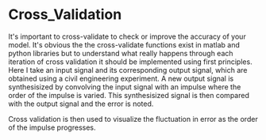 # Cross_Validation
It's important to cross-validate to check or improve the accuracy of your model. It's obvious the the cross-validate functions exist in matlab and python libraries but to understand what really happens through each iteration of cross validation it should be implemented using first principles. Here I take an input signal and its corresponding output signal, which are obtained using a civil engineering experiment. A new output signal is synthesisized by convolving the input signal with an impulse where the order of the impulse is varied. This synthesisized signal is then compared with the output signal and the error is noted. 

Cross validation is then used to visualize the fluctuation in error as the order of the impulse progresses.
